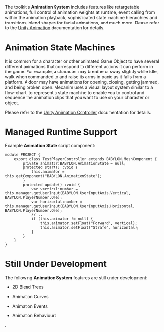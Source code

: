 The toolkit's **Animation System** includes features like retargetable animations, full control of animation weights at runtime, event calling from within the animation playback, sophisticated state machine hierarchies and transitions, blend shapes for facial animations, and much more. Please refer to the [Unity Animation](https://docs.unity3d.com/Manual/AnimationSection.html) documentation for details.


# Animation State Machines

It is common for a character or other animated Game Object to have several different animations that correspond to different actions it can perform in the game. For example, a character may breathe or sway slightly while idle, walk when commanded to and raise its arms in panic as it falls from a platform. A door may have animations for opening, closing, getting jammed, and being broken open. Mecanim uses a visual layout system similar to a flow-chart, to represent a state machine to enable you to control and sequence the animation clips that you want to use on your character or object.

Please refer to the [Unity Animation Controller](https://docs.unity3d.com/Manual/AnimatorControllers.html) documentation for details.


# Managed Runtime Support

Example **Animation State** script component:

    module PROJECT {
        export class TestPlayerController extends BABYLON.MeshComponent {
            private animator:BABYLON.AnimationState = null;
            protected start() :void {
                this.animator = this.getComponent("BABYLON.AnimationState");
            }
            protected update() :void {
                var vertical:number = this.manager.getUserInput(BABYLON.UserInputAxis.Vertical, BABYLON.PlayerNumber.One);
                var horizontal:number = this.manager.getUserInput(BABYLON.UserInputAxis.Horizontal, BABYLON.PlayerNumber.One);
                // ..
                if (this.animator != null) {
                    this.animator.setFloat("Forward", vertical);
                    this.animator.setFloat("Strafe", horizontal);
                }
            }
        }
    }


# Still Under Development

The following **Animation System** features are still under development:

* 2D Blend Trees

* Animation Curves

* Animation Events

* Animation Behaviours

.